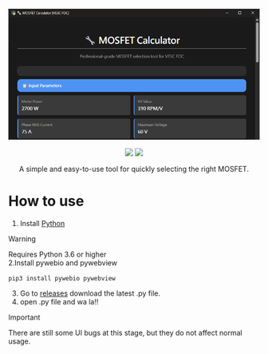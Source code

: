 ![E-Stick](https://github.com/Knockoi/Mosfet-calculator/blob/main/image/Title.png)

<div align="center">

[![](https://img.shields.io/discord/1226517355421634601?logo=discord&logoColor=white&color=5865F2)](https://discord.gg/Tf3PsfkTJF)
[![](https://img.shields.io/badge/License-GPLv3-FFA500.svg?logo=gnu&logoColor=white)](https://www.gnu.org/licenses/gpl-3.0)

</div>  
<div align="center">
A simple and easy-to-use tool for quickly selecting the right MOSFET.  
</div>  


# How to use    
1. Install [Python](https://www.python.org/downloads/) 
> [!WARNING]
> Requires Python 3.6 or higher  
2.Install pywebio and pywebview

```
pip3 install pywebio pywebview

```  
3. Go to [releases](https://github.com/Knockoi/Mosfet-calculator/releases) download the latest  .py file.
4. open .py file and wa la!!  


> [!IMPORTANT]
> There are still some UI bugs at this stage, but they do not affect normal usage.  
